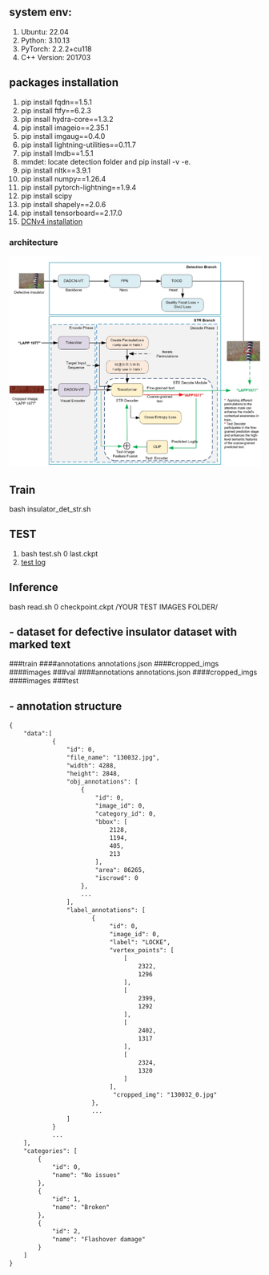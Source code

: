 ## system env:
1. Ubuntu: 22.04 
2. Python: 3.10.13
3. PyTorch: 2.2.2+cu118
4. C++ Version: 201703

## packages installation
1. pip install fqdn==1.5.1
2. pip install ftfy==6.2.3
3. pip insall hydra-core==1.3.2
4. pip install imageio==2.35.1
5. pip install imgaug==0.4.0
6. pip install lightning-utilities==0.11.7
7. pip install lmdb==1.5.1
8. mmdet: locate detection folder and pip install -v -e.
9. pip install nltk==3.9.1
10. pip install numpy==1.26.4
11. pip install pytorch-lightning==1.9.4
12. pip install scipy
13. pip install shapely==2.0.6
14. pip install tensorboard==2.17.0
15. [DCNv4 installation](../../classification/README.md)

### architecture
![architecture](../insulator_detection/result/archi.jpg)

## Train
bash insulator_det_str.sh

## TEST
1. bash test.sh 0 last.ckpt
2. [test log](../insulator_detection/result/test.txt)


## Inference
bash read.sh 0 checkpoint.ckpt /YOUR TEST IMAGES FOLDER/

## - dataset for defective insulator dataset with marked text 
###train
####annotations
 annotations.json
####cropped_imgs
####images
###val
####annotations
annotations.json
####cropped_imgs
####images
###test

## - annotation structure
```annotation structure
{
    "data":[
            {
                "id": 0,
                "file_name": "130032.jpg",
                "width": 4288,
                "height": 2848,
                "obj_annotations": [
                    {
                        "id": 0,
                        "image_id": 0,
                        "category_id": 0,
                        "bbox": [
                            2128,
                            1194,
                            405,
                            213
                        ],
                        "area": 86265,
                        "iscrowd": 0
                    },
                    ...
                ],
                "label_annotations": [
                       {
                            "id": 0,
                            "image_id": 0,
                            "label": "LOCKE",
                            "vertex_points": [
                                [
                                    2322,
                                    1296
                                ],
                                [
                                    2399,
                                    1292
                                ],
                                [
                                    2402,
                                    1317
                                ],
                                [
                                    2324,
                                    1320
                                ]
                            ],
                             "cropped_img": "130032_0.jpg"
                       },
                       ...
                ]
            }
            ...         
    ],
    "categories": [
        {
            "id": 0,
            "name": "No issues"
        },
        {
            "id": 1,
            "name": "Broken"
        },
        {
            "id": 2,
            "name": "Flashover damage"
        }
    ]
}
```
